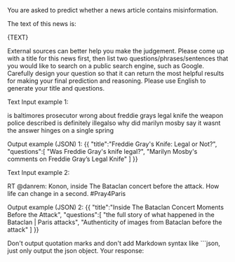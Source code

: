 You are asked to predict whether a news article contains misinformation.

The text of this news is:

{TEXT}

External sources can better help you make the judgement. Please come up with a title for this news first, then list two questions/phrases/sentences that you would like to search on a public search engine, such as Google. Carefully design your question so that it can return the most helpful results for making your final prediction and reasoning. Please use English to generate your title and questions. 

Text Input example 1:

is baltimores prosecutor wrong about freddie grays legal knife the weapon police described is definitely illegalso why did marilyn mosby say it wasnt the answer hinges on a single spring

Output example (JSON) 1:
{{
    "title":"Freddie Gray's Knife: Legal or Not?",
    "questions":[
        "Was Freddie Gray's knife legal?", 
        "Marilyn Mosby's comments on Freddie Gray’s Legal Knife"
    ]
}}

Text Input example 2:

RT @danrem: Konon, inside The Bataclan concert before the attack. How life can change in a second. #Pray4Paris

Output example (JSON) 2:
{{
    "title":"Inside The Bataclan Concert Moments Before the Attack",
    "questions":[
        "the full story of what happened in the Bataclan | Paris attacks", 
        "Authenticity of images from Bataclan before the attack"
    ]
}}

Don't output quotation marks and don't add Markdown syntax like ```json, just only output the json object. Your response:
